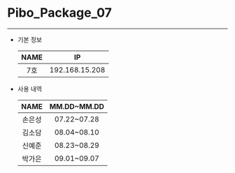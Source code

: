 # Pibo_Package_07
---

* 기본 정보

    |NAME|IP|
    |:---:|:---:|
    |7호|192.168.15.208|


* 사용 내역

    |NAME|MM.DD~MM.DD|
    |:---:|:---:|
    |손은성|07.22~07.28|
    |김소담|08.04~08.10|
    |신예준|08.23~08.29|
    |박가은|09.01~09.07|


    
